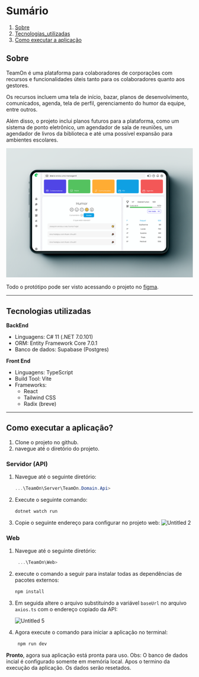 # Sumário
1. [Sobre](https://github.com/gabrielfurlan-dev/TeamOn/edit/master/README.md#sobre)
2. [Tecnologias_utilizadas](https://github.com/gabrielfurlan-dev/TeamOn/edit/master/README.md#tecnologias-utilizadas)
3. [Como executar a aplicação](https://github.com/gabrielfurlan-dev/TeamOn/edit/master/README.md#como-executar-a-aplica%C3%A7%C3%A3o)

## Sobre

TeamOn é uma plataforma para colaboradores de corporações com recursos e funcionalidades úteis tanto para os colaboradores quanto aos gestores.

 Os recursos incluem uma tela de início, bazar, planos de desenvolvimento, comunicados, agenda, tela de perfil, gerenciamento do humor da equipe, entre outros. 

 Além disso, o projeto inclui planos futuros para a plataforma, como um sistema de ponto eletrônico, um agendador de sala de reuniões, um agendador de livros da biblioteca e até uma possível expansão para ambientes escolares.

![[Home page TeamOn]](images/HomePage.png)

Todo o protótipo pode ser visto acessando o projeto no [figma](https://www.figma.com/file/b01bc5mS5rKDbuUKnWQUm7/TeamOn?node-id=409%3A1025&t=xgbi6S2OqCMLrh6a-1).
 
 ---
## Tecnologias utilizadas

**BackEnd**
- Linguagens: C# 11 (.NET 7.0.101)
- ORM: Entity Framework Core 7.0.1
- Banco de dados: Supabase (Postgres)

**Front End**
- Linguagens: TypeScript
- Build Tool: Vite
- Frameworks:
    - React
    - Tailwind CSS
    - Radix (breve)

 ---

## Como executar a aplicação?

1. Clone o projeto no github.
2. navegue até o diretório do projeto.

### Servidor (API)

1. Navegue até o seguinte diretório:
     ```PowerShell
     ...\TeamOn\Server\TeamOn.Domain.Api>
    ```
    
2. Execute o seguinte comando:
     ```PowerShell
    dotnet watch run
   ```
    
3. Copie o seguinte endereço para configurar no projeto web:
 ![Untitled 2](https://user-images.githubusercontent.com/79483921/214999882-620c4a34-18ee-47d5-a19e-4e8657643635.png)
 
### Web

1. Navegue até o seguinte diretório:
    ```PowerShell
     ...\TeamOn\Web>
    ```
    
2. execute o comando a seguir para instalar todas as dependências de pacotes externos:
     ```PowerShell
     npm install
    ```
    
3. Em seguida altere o arquivo substituindo a variável `baseUrl` no arquivo `axios.ts` com o endereço copiado da API:
    
    ![Untitled 5](https://user-images.githubusercontent.com/79483921/215000854-d0502d4f-b86b-4cfc-8688-b1852d15970e.png)

4. Agora execute o comando para iniciar a aplicação no terminal:
    ```PowerShell
     npm run dev
    ```
    
**Pronto**, agora sua aplicação está pronta para uso.
Obs: O banco de dados incial é configurado somente em memória local. Apos o termino da execução da aplicação. Os dados serão resetados.
